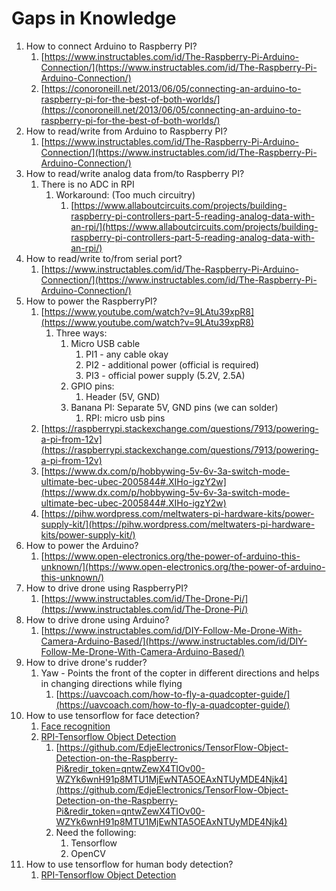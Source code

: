 # Gaps in Knowledge #
1. How to connect Arduino to Raspberry PI?
	1. [https://www.instructables.com/id/The-Raspberry-Pi-Arduino-Connection/](https://www.instructables.com/id/The-Raspberry-Pi-Arduino-Connection/)
	2. [https://conoroneill.net/2013/06/05/connecting-an-arduino-to-raspberry-pi-for-the-best-of-both-worlds/](https://conoroneill.net/2013/06/05/connecting-an-arduino-to-raspberry-pi-for-the-best-of-both-worlds/)
2. How to read/write from Arduino to Raspberry PI?
	1. [https://www.instructables.com/id/The-Raspberry-Pi-Arduino-Connection/](https://www.instructables.com/id/The-Raspberry-Pi-Arduino-Connection/)
3. How to read/write analog data from/to Raspberry PI?
	1. There is no ADC in RPI
		1. Workaround: (Too much circuitry)
			1. [https://www.allaboutcircuits.com/projects/building-raspberry-pi-controllers-part-5-reading-analog-data-with-an-rpi/](https://www.allaboutcircuits.com/projects/building-raspberry-pi-controllers-part-5-reading-analog-data-with-an-rpi/)
4. How to read/write to/from serial port?
	1. [https://www.instructables.com/id/The-Raspberry-Pi-Arduino-Connection/](https://www.instructables.com/id/The-Raspberry-Pi-Arduino-Connection/)
5. How to power the RaspberryPI?
	1. [https://www.youtube.com/watch?v=9LAtu39xpR8](https://www.youtube.com/watch?v=9LAtu39xpR8)
		1. Three ways:
			1. Micro USB cable
				1. PI1 - any cable okay
				2. PI2 - additional power (official is required)
				3. PI3 - official power supply (5.2V, 2.5A)
			2. GPIO pins:
				1. Header (5V, GND)
			3. Banana PI: Separate 5V, GND pins (we can solder)
				1. RPI: micro usb pins
	2. [https://raspberrypi.stackexchange.com/questions/7913/powering-a-pi-from-12v](https://raspberrypi.stackexchange.com/questions/7913/powering-a-pi-from-12v)
	3. [https://www.dx.com/p/hobbywing-5v-6v-3a-switch-mode-ultimate-bec-ubec-2005844#.XIHo-igzY2w](https://www.dx.com/p/hobbywing-5v-6v-3a-switch-mode-ultimate-bec-ubec-2005844#.XIHo-igzY2w)
	4. [https://pihw.wordpress.com/meltwaters-pi-hardware-kits/power-supply-kit/](https://pihw.wordpress.com/meltwaters-pi-hardware-kits/power-supply-kit/)
6. How to power the Arduino?
	1. [https://www.open-electronics.org/the-power-of-arduino-this-unknown/](https://www.open-electronics.org/the-power-of-arduino-this-unknown/)
7. How to drive drone using RaspberryPI?
	1. [https://www.instructables.com/id/The-Drone-Pi/](https://www.instructables.com/id/The-Drone-Pi/)
8. How to drive drone using Arduino?
	1. [https://www.instructables.com/id/DIY-Follow-Me-Drone-With-Camera-Arduino-Based/](https://www.instructables.com/id/DIY-Follow-Me-Drone-With-Camera-Arduino-Based/)	
9. How to drive drone's rudder?
	1. Yaw - Points the front of the copter in different directions and helps in changing directions while flying
		1. [https://uavcoach.com/how-to-fly-a-quadcopter-guide/](https://uavcoach.com/how-to-fly-a-quadcopter-guide/)
10. How to use tensorflow for face detection?
	1. [Face recognition](https://hackernoon.com/building-a-facial-recognition-pipeline-with-deep-learning-in-tensorflow-66e7645015b8)
	2. [RPI-Tensorflow Object Detection](https://www.youtube.com/watch?v=npZ-8Nj1YwY)
		1. [https://github.com/EdjeElectronics/TensorFlow-Object-Detection-on-the-Raspberry-Pi&redir_token=qntwZewX4TIOv00-WZYk6wnH91p8MTU1MjEwNTA5OEAxNTUyMDE4Njk4](https://github.com/EdjeElectronics/TensorFlow-Object-Detection-on-the-Raspberry-Pi&redir_token=qntwZewX4TIOv00-WZYk6wnH91p8MTU1MjEwNTA5OEAxNTUyMDE4Njk4)
		2. Need the following:
			1. Tensorflow
			2. OpenCV
11. How to use tensorflow for human body detection?
	1. [RPI-Tensorflow Object Detection](https://www.youtube.com/watch?v=npZ-8Nj1YwY)